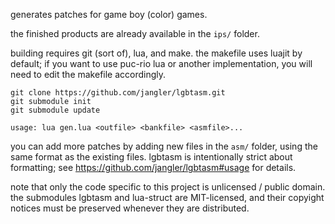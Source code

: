generates patches for game boy (color) games.

the finished products are already available in the `ips/` folder.

building requires git (sort of), lua, and make. the makefile uses luajit by
default; if you want to use puc-rio lua or another implementation, you will
need to edit the makefile accordingly.

```
git clone https://github.com/jangler/lgbtasm.git
git submodule init
git submodule update
```

```
usage: lua gen.lua <outfile> <bankfile> <asmfile>...
```

you can add more patches by adding new files in the `asm/` folder, using the
same format as the existing files. lgbtasm is intentionally strict about
formatting; see <https://github.com/jangler/lgbtasm#usage> for details.

note that only the code specific to this project is unlicensed / public domain.
the submodules lgbtasm and lua-struct are MIT-licensed, and their copyight
notices must be preserved whenever they are distributed.
